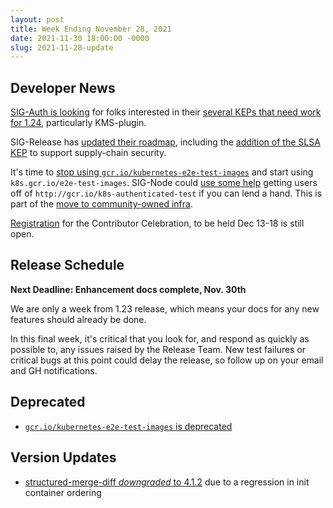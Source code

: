 ```yaml
---
layout: post
title: Week Ending November 28, 2021
date: 2021-11-30 18:00:00 -0000
slug: 2021-11-28-update
---
```


## Developer News

[SIG-Auth is looking](https://groups.google.com/g/kubernetes-dev/c/3Gl6SBvcQCk) for folks interested in their [several KEPs that need work for 1.24](https://docs.google.com/document/d/1sY8fRyRtk4eG9R439z5ao5i9bFuuxilS03XaNlqoni0/edit), particularly KMS-plugin. 

SIG-Release has [updated their roadmap](https://github.com/kubernetes/sig-release/blob/f62149d/roadmap.md), including the [addition of the SLSA KEP](https://github.com/kubernetes/enhancements/pull/3051) to support supply-chain security.

It's time to [stop using `gcr.io/kubernetes-e2e-test-images`](https://groups.google.com/g/kubernetes-dev/c/jIrBjnw3cDg) and start using `k8s.gcr.io/e2e-test-images`. SIG-Node could [use some help](https://github.com/kubernetes/k8s.io/issues/1528) getting users off of `http://gcr.io/k8s-authenticated-test` if you can lend a hand.  This is part of the [move to community-owned infra](https://github.com/kubernetes/k8s.io/issues/1458).

[Registration](https://forms.gle/oAppmLDggEEGx5tz5) for the Contributor Celebration, to be held Dec 13-18 is still open.

## Release Schedule

**Next Deadline: Enhancement docs complete, Nov. 30th**

We are only a week from 1.23 release, which means your docs for any new features should already be done.

In this final week, it's critical that you look for, and respond as quickly as possible to, any issues raised by the Release Team.  New test failures or critical bugs at this point could delay the release, so follow up on your email and GH notifications.

## Deprecated

* [`gcr.io/kubernetes-e2e-test-images` is deprecated](https://github.com/kubernetes/kubernetes/issues/96770)

## Version Updates

* [structured-merge-diff *downgraded* to 4.1.2](https://github.com/kubernetes/kubernetes/pull/106660) due to a regression in init container ordering
